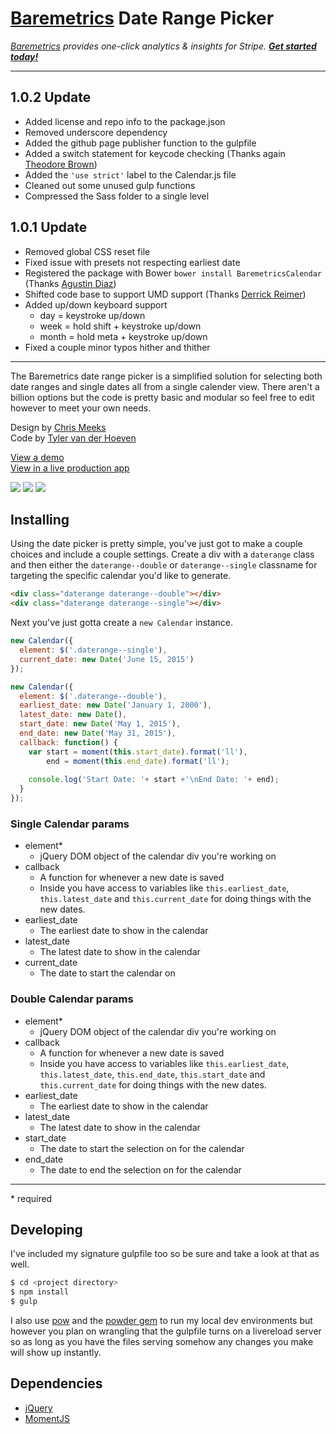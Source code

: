 # [Baremetrics](https://baremetrics.com/) Date Range Picker
_[Baremetrics](https://baremetrics.com) provides one-click analytics & insights for Stripe. **[Get started today!](https://baremetrics.com)**_

---

## 1.0.2 Update

- Added license and repo info to the package.json
- Removed underscore dependency
- Added the github page publisher function to the gulpfile
- Added a switch statement for keycode checking (Thanks again [Theodore Brown](https://github.com/theodorejb))
- Added the `'use strict'` label to the Calendar.js file
- Cleaned out some unused gulp functions
- Compressed the Sass folder to a single level

## 1.0.1 Update

- Removed global CSS reset file
- Fixed issue with presets not respecting earliest date
- Registered the package with Bower `bower install BaremetricsCalendar` (Thanks [Agustin Diaz](https://github.com/HiroAgustin))
- Shifted code base to support UMD support (Thanks [Derrick Reimer](https://github.com/djreimer))
- Added up/down keyboard support
  - day = keystroke up/down
  - week = hold shift + keystroke up/down
  - month = hold meta + keystroke up/down
- Fixed a couple minor typos hither and thither

---

The Baremetrics date range picker is a simplified solution for selecting both date ranges and single dates all from a single calender view. There aren't a billion options but the code is pretty basic and modular so feel free to edit however to meet your own needs.

Design by [Chris Meeks](https://dribbble.com/ChrisMeeks)  
Code by [Tyler van der Hoeven](https://github.com/tyvdh)

[View a demo](http://baremetrics.github.io/calendar/)  
[View in a live production app](https://demo.baremetrics.com/)

![](http://tyler.link/bqs5/Screen%20Shot%202015-07-02%20at%201.29.07%20PM.png)
![](http://tyler.link/br0F/Screen%20Shot%202015-07-02%20at%201.29.28%20PM.png)
![](http://tyler.link/bqV5/Screen%20Shot%202015-07-02%20at%201.32.15%20PM.png)

## Installing

Using the date picker is pretty simple, you've just got to make a couple choices and include a couple settings.
Create a div with a `daterange` class and then either the `daterange--double` or `daterange--single` classname for targeting the specific calendar you'd like to generate.

```html
<div class="daterange daterange--double"></div>
<div class="daterange daterange--single"></div>
```

Next you've just gotta create a `new Calendar` instance.

```js
new Calendar({
  element: $('.daterange--single'),
  current_date: new Date('June 15, 2015')
});

new Calendar({
  element: $('.daterange--double'),
  earliest_date: new Date('January 1, 2000'),
  latest_date: new Date(),
  start_date: new Date('May 1, 2015'),
  end_date: new Date('May 31, 2015'),
  callback: function() {
    var start = moment(this.start_date).format('ll'),
        end = moment(this.end_date).format('ll');
    
    console.log('Start Date: '+ start +'\nEnd Date: '+ end);
  }
});
```

### Single Calendar params
- element\*
  - jQuery DOM object of the calendar div you're working on
- callback
  - A function for whenever a new date is saved
  - Inside you have access to variables like `this.earliest_date`, `this.latest_date` and `this.current_date` for doing things with the new dates.
- earliest_date
  - The earliest date to show in the calendar
- latest_date
  - The latest date to show in the calendar
- current_date
  - The date to start the calendar on

### Double Calendar params
- element\*
  - jQuery DOM object of the calendar div you're working on
- callback
  - A function for whenever a new date is saved
  - Inside you have access to variables like `this.earliest_date`, `this.latest_date`, `this.end_date`, `this.start_date` and `this.current_date` for doing things with the new dates.
- earliest_date
  - The earliest date to show in the calendar
- latest_date
  - The latest date to show in the calendar
- start_date
  - The date to start the selection on for the calendar
- end_date
  - The date to end the selection on for the calendar

---
\* required

## Developing

I've included my signature gulpfile too so be sure and take a look at that as well.

```bash
$ cd <project directory>
$ npm install
$ gulp
```

I also use [pow](http://pow.cx/) and the [powder gem](https://github.com/Rodreegez/powder) to run my local dev environments but however you plan on wrangling that the gulpfile turns on a livereload server so as long as you have the files serving somehow any changes you make will show up instantly.

## Dependencies
- [jQuery](https://jquery.com/)
- [MomentJS](http://momentjs.com/)
